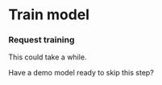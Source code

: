 # Train model

### Request training

This could take a while.

Have a demo model ready to skip this step?

